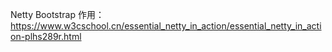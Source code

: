 Netty Bootstrap 作用：
https://www.w3cschool.cn/essential_netty_in_action/essential_netty_in_action-plhs289r.html